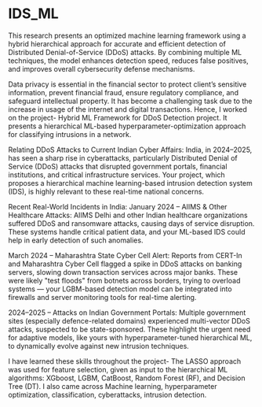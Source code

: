 # IDS_ML
This research presents an optimized machine learning framework using a hybrid hierarchical approach for accurate and efficient detection of Distributed Denial-of-Service (DDoS) attacks. By combining multiple ML techniques, the model enhances detection speed, reduces false positives, and improves overall cybersecurity defense mechanisms.

Data privacy is essential in the financial sector to protect client’s sensitive information, prevent financial fraud, ensure regulatory compliance, and safeguard intellectual property. It has become
a challenging task due to the increase in usage of the internet and digital transactions. Hence, I worked on the project- Hybrid ML Framework for DDoS Detection project. It presents a hierarchical ML-based hyperparameter-optimization approach for classifying intrusions in a network.

Relating DDoS Attacks to Current Indian Cyber Affairs:
India, in 2024–2025, has seen a sharp rise in cyberattacks, particularly Distributed Denial of Service (DDoS) attacks that disrupted government portals, financial institutions, and critical infrastructure services. Your project, which proposes a hierarchical machine learning-based intrusion detection system (IDS), is highly relevant to these real-time national concerns.

Recent Real-World Incidents in India:
January 2024 – AIIMS & Other Healthcare Attacks:
AIIMS Delhi and other Indian healthcare organizations suffered DDoS and ransomware attacks, causing days of service disruption. These systems handle critical patient data, and your ML-based IDS could help in early detection of such anomalies.

March 2024 – Maharashtra State Cyber Cell Alert:
Reports from CERT-In and Maharashtra Cyber Cell flagged a spike in DDoS attacks on banking servers, slowing down transaction services across major banks. These were likely "test floods" from botnets across borders, trying to overload systems — your LGBM-based detection model can be integrated into firewalls and server monitoring tools for real-time alerting.

2024–2025 – Attacks on Indian Government Portals:
Multiple government sites (especially defence-related domains) experienced multi-vector DDoS attacks, suspected to be state-sponsored. These highlight the urgent need for adaptive models, like yours with hyperparameter-tuned hierarchical ML, to dynamically evolve against new intrusion techniques.


I have learned these skills throughout the project- The LASSO
approach was used for feature selection, given as input to the hierarchical ML algorithms: XGboost, LGBM, CatBoost, Random Forest (RF), and Decision Tree (DT). I also came across Machine learning, hyperparameter optimization, classification, cyberattacks, intrusion detection.
